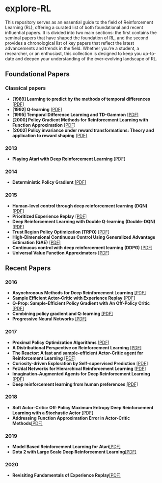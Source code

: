 # explore-RL
This repository serves as an essential guide to the field of Reinforcement Learning (RL), offering a curated list of both foundational and recent influential papers. It is divided into two main sections: the first contains the seminal papers that have shaped the foundation of RL, and the second provides a chronological list of key papers that reflect the latest advancements and trends in the field. Whether you're a student, a researcher, or an enthusiast, this collection is designed to keep you up-to-date and deepen your understanding of the ever-evolving landscape of RL.

## Foundational Papers

### Classical papers
* **\[1989\] Learning to predict by the methods of temporal differences** [\[PDF\]](http://incompleteideas.net/papers/sutton-88-with-erratum.pdf)
* **\[1992\] Q-learning** [\[PDF\]](https://www.gatsby.ucl.ac.uk/~dayan/papers/cjch.pdf)
* **\[1995\] Temporal Difference Learning and TD-Gammon** [\[PDF\]](https://www.csd.uwo.ca/~xling/cs346a/extra/tdgammon.pdf)
* **\[2000\] Policy Gradient Methods for Reinforcement Learning with Function Approximation** [\[PDF\]](https://homes.cs.washington.edu/~todorov/courses/amath579/reading/PolicyGradient.pdf)
* **\[2002\] Policy invariance under reward transformations: Theory and application to reward shaping** [\[PDF\]](http://ai.stanford.edu/~ang/papers/shaping-icml99.pdf)

### 2013
* **Playing Atari with Deep Reinforcement Learning** [\[PDF\]](https://arxiv.org/pdf/1312.5602.pdf)

### 2014
* **Deterministic Policy Gradient** [\[PDF\]](http://proceedings.mlr.press/v32/silver14.pdf)

### 2015
* **Human-level control through deep reinforcement learning (DQN)** [\[PDF\]](https://storage.googleapis.com/deepmind-media/dqn/DQNNaturePaper.pdf)
* **Prioritized Experience Replay** [\[PDF\]](https://arxiv.org/pdf/1511.05952.pdf)
* **Deep Reinforcement Learning with Double Q-learning (Double-DQN)** [\[PDF\]](https://arxiv.org/pdf/1509.06461.pdf)
* **Trust Region Policy Optimization (TRPO)** [\[PDF\]](https://arxiv.org/pdf/1502.05477.pdf)
* **High-Dimensional Continuous Control Using Generalized Advantage Estimation (GAE)** [\[PDF\]](https://arxiv.org/pdf/1506.02438.pdf)
* **Continuous control with deep reinforcement learning (DDPG)** [\[PDF\]](https://arxiv.org/pdf/1509.02971.pdf)
* **Universal Value Function Approximators** [\[PDF\]](http://proceedings.mlr.press/v37/schaul15.pdf)

## Recent Papers

### 2016
* **Asynchronous Methods for Deep Reinforcement Learning** [\[PDF\]](https://arxiv.org/pdf/1602.01783.pdf)
* **Sample Efficient Actor-Critic with Experience Replay** [\[PDF\]](https://arxiv.org/pdf/1611.01224.pdf)
* **Q-Prop: Sample-Efficient Policy Gradient with An Off-Policy Critic** [\[PDF\]](https://arxiv.org/pdf/1611.02247.pdf)
* **Combining policy gradient and Q-learning** [\[PDF\]](https://arxiv.org/pdf/1611.01626.pdf)
* **Progressive Neural Networks** [\[PDF\]](https://arxiv.org/pdf/1606.04671.pdf)

### 2017
* **Proximal Policy Optimization Algorithms** [\[PDF\]](https://arxiv.org/pdf/1707.06347.pdf)
* **A Distributional Perspective on Reinforcement Learning** [\[PDF\]](https://arxiv.org/pdf/1707.06887.pdf)
* **The Reactor: A fast and sample-efficient Actor-Critic agent for Reinforcement Learning** [\[PDF\]](https://arxiv.org/pdf/1704.04651.pdf)
* **Curiosity-driven Exploration by Self-supervised Prediction** [\[PDF\]](https://arxiv.org/pdf/1705.05363.pdf)
* **FeUdal Networks for Hierarchical Reinforcement Learning** [\[PDF\]](https://arxiv.org/pdf/1703.01161.pdf)
* **Imagination-Augmented Agents for Deep Reinforcement Learning** [\[PDF\]](https://arxiv.org/pdf/1707.06203.pdf)
* **Deep reinforcement learning from human preferences** [\[PDF\]](https://arxiv.org/pdf/1706.03741.pdf)

### 2018
* **Soft Actor-Critic: Off-Policy Maximum Entropy Deep Reinforcement Learning with a Stochastic Actor** [\[PDF\]](https://arxiv.org/pdf/1801.01290.pdf)
* **Addressing Function Approximation Error in Actor-Critic Methods**[\[PDF\]](https://arxiv.org/pdf/1802.09477.pdf)

### 2019
* **Model Based Reinforcement Learning for Atari**[\[PDF\]](https://arxiv.org/pdf/1903.00374v3.pdf)
* **Dota 2 with Large Scale Deep Reinforcement Learning**[\[PDF\]](https://arxiv.org/pdf/1912.06680v1.pdf)

### 2020
* **Revisiting Fundamentals of Experience Replay**[\[PDF\]](https://arxiv.org/pdf/2007.06700.pdf)
